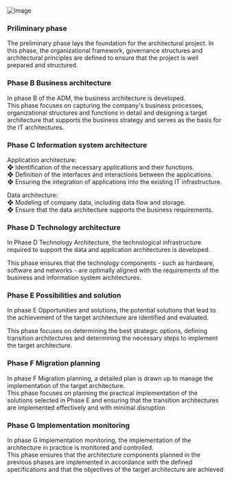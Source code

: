  ![image](https://github.com/user-attachments/assets/fe586dbc-e59b-4c48-874d-393607ef5a3d)


### Priliminary phase
The preliminary phase lays the foundation for the architectural project. 
In this phase, the organizational framework, governance structures and architectural 
principles are defined to ensure that the project is well prepared and structured.

### Phase B Business architecture
In phase B of the ADM, the business architecture is developed.  \
This phase focuses on capturing the company's business processes, organizational 
structures and functions in detail and designing a target architecture that supports the 
business strategy and serves as the basis for the IT architectures.

### Phase C  Information system architecture
 Application architecture: \
 ❖ Identification of the necessary applications and their functions.\
 ❖ Definition of the interfaces and interactions between the applications.\
 ❖ Ensuring the integration of applications into the existing IT infrastructure.
 
 Data architecture:\
 ❖ Modeling of company data, including data flow and storage.\
 ❖ Ensure that the data architecture supports the business requirements.

### Phase D Technology architecture
In Phase D Technology Architecture, the technological infrastructure required to 
support the data and application architectures is developed. 

This phase ensures that the technology components - such as hardware, software and 
networks - are optimally aligned with the requirements of the business and information 
system architectures.

### Phase E Possibilities and solution
In phase E Opportunities and solutions, the potential solutions that lead to the 
achievement of the target architecture are identified and evaluated. 

This phase focuses on determining the best strategic options, defining transition 
architectures and determining the necessary steps to implement the target architecture.

### Phase F Migration planning
In phase F Migration planning, a detailed plan is drawn up to manage the implementation 
of the target architecture.  \
This phase focuses on planning the practical implementation of the solutions selected in 
Phase E and ensuring that the transition architectures are implemented effectively and with 
minimal disruption

### Phase G Implementation monitoring
 In phase G Implementation monitoring, the implementation of the architecture in 
practice is monitored and controlled. \
 This phase ensures that the architecture components planned in the previous phases 
are implemented in accordance with the defined specifications and that the 
objectives of the target architecture are achieved
